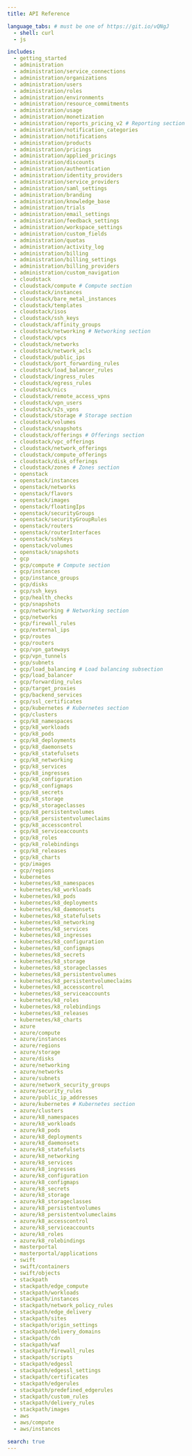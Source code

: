 ```yaml
---
title: API Reference

language_tabs: # must be one of https://git.io/vQNgJ
  - shell: curl
  - js

includes:
  - getting_started
  - administration
  - administration/service_connections
  - administration/organizations
  - administration/users
  - administration/roles
  - administration/environments
  - administration/resource_commitments
  - administration/usage
  - administration/monetization
  - administration/reports_pricing_v2 # Reporting section
  - administration/notification_categories
  - administration/notifications
  - administration/products
  - administration/pricings
  - administration/applied_pricings
  - administration/discounts
  - administration/authentication
  - administration/identity_providers
  - administration/service_providers
  - administration/saml_settings
  - administration/branding
  - administration/knowledge_base
  - administration/trials
  - administration/email_settings
  - administration/feedback_settings
  - administration/workspace_settings
  - administration/custom_fields
  - administration/quotas
  - administration/activity_log
  - administration/billing
  - administration/billing_settings
  - administration/billing_providers
  - administration/custom_navigation
  - cloudstack
  - cloudstack/compute # Compute section
  - cloudstack/instances
  - cloudstack/bare_metal_instances
  - cloudstack/templates
  - cloudstack/isos
  - cloudstack/ssh_keys
  - cloudstack/affinity_groups
  - cloudstack/networking # Networking section
  - cloudstack/vpcs
  - cloudstack/networks
  - cloudstack/network_acls
  - cloudstack/public_ips
  - cloudstack/port_forwarding_rules
  - cloudstack/load_balancer_rules
  - cloudstack/ingress_rules
  - cloudstack/egress_rules
  - cloudstack/nics
  - cloudstack/remote_access_vpns
  - cloudstack/vpn_users
  - cloudstack/s2s_vpns
  - cloudstack/storage # Storage section
  - cloudstack/volumes
  - cloudstack/snapshots
  - cloudstack/offerings # Offerings section
  - cloudstack/vpc_offerings
  - cloudstack/network_offerings
  - cloudstack/compute_offerings
  - cloudstack/disk_offerings
  - cloudstack/zones # Zones section
  - openstack
  - openstack/instances
  - openstack/networks
  - openstack/flavors
  - openstack/images
  - openstack/floatingIps
  - openstack/securityGroups
  - openstack/securityGroupRules
  - openstack/routers
  - openstack/routerInterfaces
  - openstack/sshKeys
  - openstack/volumes
  - openstack/snapshots
  - gcp
  - gcp/compute # Compute section
  - gcp/instances
  - gcp/instance_groups
  - gcp/disks
  - gcp/ssh_keys
  - gcp/health_checks
  - gcp/snapshots
  - gcp/networking # Networking section
  - gcp/networks
  - gcp/firewall_rules
  - gcp/external_ips
  - gcp/routes
  - gcp/routers
  - gcp/vpn_gateways
  - gcp/vpn_tunnels
  - gcp/subnets
  - gcp/load_balancing # Load balancing subsection
  - gcp/load_balancer
  - gcp/forwarding_rules
  - gcp/target_proxies
  - gcp/backend_services
  - gcp/ssl_certificates
  - gcp/kubernetes # Kubernetes section
  - gcp/clusters
  - gcp/k8_namespaces
  - gcp/k8_workloads
  - gcp/k8_pods
  - gcp/k8_deployments
  - gcp/k8_daemonsets
  - gcp/k8_statefulsets
  - gcp/k8_networking
  - gcp/k8_services
  - gcp/k8_ingresses
  - gcp/k8_configuration
  - gcp/k8_configmaps
  - gcp/k8_secrets
  - gcp/k8_storage
  - gcp/k8_storageclasses
  - gcp/k8_persistentvolumes
  - gcp/k8_persistentvolumeclaims
  - gcp/k8_accesscontrol
  - gcp/k8_serviceaccounts
  - gcp/k8_roles
  - gcp/k8_rolebindings
  - gcp/k8_releases
  - gcp/k8_charts
  - gcp/images
  - gcp/regions
  - kubernetes
  - kubernetes/k8_namespaces
  - kubernetes/k8_workloads
  - kubernetes/k8_pods
  - kubernetes/k8_deployments
  - kubernetes/k8_daemonsets
  - kubernetes/k8_statefulsets
  - kubernetes/k8_networking
  - kubernetes/k8_services
  - kubernetes/k8_ingresses
  - kubernetes/k8_configuration
  - kubernetes/k8_configmaps
  - kubernetes/k8_secrets
  - kubernetes/k8_storage
  - kubernetes/k8_storageclasses
  - kubernetes/k8_persistentvolumes
  - kubernetes/k8_persistentvolumeclaims
  - kubernetes/k8_accesscontrol
  - kubernetes/k8_serviceaccounts
  - kubernetes/k8_roles
  - kubernetes/k8_rolebindings
  - kubernetes/k8_releases
  - kubernetes/k8_charts  
  - azure
  - azure/compute
  - azure/instances
  - azure/regions
  - azure/storage
  - azure/disks
  - azure/networking
  - azure/networks
  - azure/subnets
  - azure/network_security_groups
  - azure/security_rules
  - azure/public_ip_addresses
  - azure/kubernetes # Kubernetes section
  - azure/clusters
  - azure/k8_namespaces
  - azure/k8_workloads
  - azure/k8_pods
  - azure/k8_deployments
  - azure/k8_daemonsets
  - azure/k8_statefulsets
  - azure/k8_networking
  - azure/k8_services
  - azure/k8_ingresses
  - azure/k8_configuration
  - azure/k8_configmaps
  - azure/k8_secrets
  - azure/k8_storage
  - azure/k8_storageclasses
  - azure/k8_persistentvolumes
  - azure/k8_persistentvolumeclaims
  - azure/k8_accesscontrol
  - azure/k8_serviceaccounts
  - azure/k8_roles
  - azure/k8_rolebindings
  - masterportal
  - masterportal/applications
  - swift
  - swift/containers
  - swift/objects
  - stackpath
  - stackpath/edge_compute
  - stackpath/workloads
  - stackpath/instances
  - stackpath/network_policy_rules
  - stackpath/edge_delivery
  - stackpath/sites
  - stackpath/origin_settings
  - stackpath/delivery_domains
  - stackpath/cdn
  - stackpath/waf
  - stackpath/firewall_rules
  - stackpath/scripts
  - stackpath/edgessl
  - stackpath/edgessl_settings
  - stackpath/certificates
  - stackpath/edgerules
  - stackpath/predefined_edgerules
  - stackpath/custom_rules
  - stackpath/delivery_rules
  - stackpath/images
  - aws
  - aws/compute
  - aws/instances

search: true
---
```

